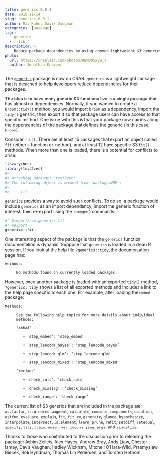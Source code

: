 ```yaml
---
title: generics 0.0.1
date: 2018-11-14
slug: generics-0.0.1
author: Max Kuhn, Davis Vaughan
categories: [package]
tags:
  - generics
  - r-lib
description: >
    Reduce package dependencies by using common lightweight S3 generics.
photo:
  url: https://unsplash.com/photos/9GMO0Sxyw_Y
  author: Jonathan Knepper
---
```




The [`generics`](https://github.com/r-lib/generics) package is now on CRAN. `generics` is a lightweight package that is designed to help developers reduce dependencies for their packages.

The idea is to have many generic S3 functions live in a single package that has almost no dependencies. Normally, if you wanted to create a `broom::tidy()` method, you would import `broom` as a dependency, import the `tidy()` generic, then export it so that package users can have access to that specific method. One issue with this is that your package now carries along the dependencies of the package that defines the generic (in this case, `broom`).

Consider `fit()`. There are at least 15 packages that export an object called `fit` (either a function or method), and at least 12 have specific S3 `fit()` methods. When more than one is loaded, there is a potential for conflicts to arise:

```r
library(NMF)
library(text2vec)
#> 
#> Attaching package: 'text2vec'
#> The following object is masked from 'package:NMF':
#> 
#>     fit
```

`generics` provides a way to avoid such conflicts. To do so, a package would include `generics` as an import dependency, import the generic function of interest, then re-export using the `roxygen2` commands:

```r
#' @importFrom generics fit
#' @export
generics::fit
```

One interesting aspect of the package is that the `generics` function documentation is dynamic. Suppose that `generics` is loaded in a clean R session. If you look at the help file `?generics::tidy`, the documentation page has:

```
Methods:

     No methods found in currently loaded packages.
```

However, once another package is loaded with an exported `tidy()` method, `?generics::tidy` shows a list of all exported methods and includes a link to the help page specific to each one. For example, after loading the `embed` package:

```
Methods:

     See the following help topics for more details about individual
     methods:

     ‘embed’

        • ‘step_embed’: ‘step_embed’

        • ‘step_lencode_bayes’: ‘step_lencode_bayes’

        • ‘step_lencode_glm’: ‘step_lencode_glm’

        • ‘step_lencode_mixed’: ‘step_lencode_mixed’

     ‘recipes’

        • ‘check_cols’: ‘check_cols’

        • ‘check_missing’: ‘check_missing’

        • ‘check_range’: ‘check_range’
```

The current list of S3 generics that are included in the package are: `as.factor`, `as.ordered`, `augment`, `calculate`, `compile`, `components`, `equation`, `estfun`, `evaluate`, `explain`, `fit`, `fit_xy`, `generate`, `glance`, `hypothesize`, `interpolate`, `intersect`, `is.element`, `learn`, `prune`, `refit`, `setdiff`, `setequal`, `specify`, `tidy`, `train`, `union`, `var_imp`, `varying_args`, and `visualize`.

Thanks to those who contributed to the discussion prior to releasing the package: Achim Zeileis, Alex Hayes, Andrew Bray, Andy Liaw, Chester Ismay, Davis Vaughan, Hadley Wickham, Mitchell O'Hara-Wild, Przemyslaw Biecek, Rob Hyndman, Thomas Lin Pedersen, and Torsten Hothorn.

